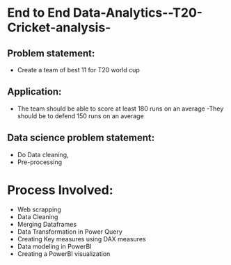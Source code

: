 # End to End Data-Analytics--T20-Cricket-analysis-
## Problem statement:
- Create a team of best 11 for T20 world cup
## Application:
- The team should be able to score at least 180 runs on an average
-They should be to defend 150 runs on an average
## Data science problem statement:
- Do Data cleaning,
- Pre-processing
# Process Involved:
- Web scrapping
- Data Cleaning
- Merging Dataframes
- Data Transformation in Power Query
- Creating Key measures using DAX measures
- Data modeling in PowerBI
- Creating a PowerBI visualization
